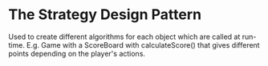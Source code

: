 # The Strategy Design Pattern

Used to create different algorithms for each object which are called at run-time. 
E.g. Game with a ScoreBoard with calculateScore() that gives different points depending on the player's actions.
